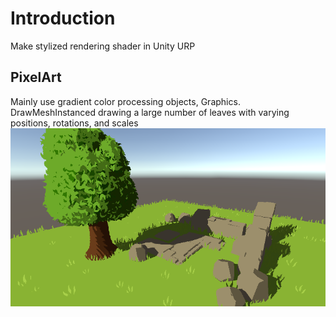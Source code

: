 # Introduction
Make stylized rendering shader in Unity URP

## PixelArt
Mainly use gradient color processing objects, Graphics. DrawMeshInstanced drawing a large number of leaves with varying positions, rotations, and scales
![screenshot](images/screenshot.png)
